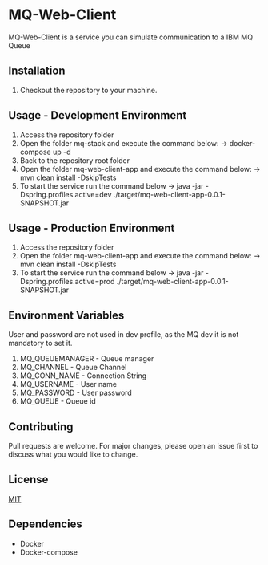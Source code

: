 # MQ-Web-Client

MQ-Web-Client is a service you can simulate communication to a IBM MQ Queue

## Installation

1. Checkout the repository to your machine.


## Usage - Development Environment
1. Access the repository folder
2. Open the folder mq-stack and execute the command below:
   -> docker-compose up -d
3. Back to the repository root folder
4. Open the folder mq-web-client-app and execute the command below:
   -> mvn clean install -DskipTests
5. To start the service run the command below
   -> java -jar -Dspring.profiles.active=dev ./target/mq-web-client-app-0.0.1-SNAPSHOT.jar

## Usage - Production Environment
1. Access the repository folder
2. Open the folder mq-web-client-app and execute the command below:
   -> mvn clean install -DskipTests
3. To start the service run the command below
   -> java -jar -Dspring.profiles.active=prod ./target/mq-web-client-app-0.0.1-SNAPSHOT.jar

## Environment Variables
User and password are not used in dev profile, as the MQ dev it is not mandatory to set it.
1. MQ_QUEUEMANAGER - Queue manager
2. MQ_CHANNEL - Queue Channel
3. MQ_CONN_NAME - Connection String
4. MQ_USERNAME - User name
5. MQ_PASSWORD - User password
6. MQ_QUEUE - Queue id

## Contributing
Pull requests are welcome. For major changes, please open an issue first to discuss what you would like to change.

## License
[MIT](https://choosealicense.com/licenses/mit/)

## Dependencies
- Docker
- Docker-compose
